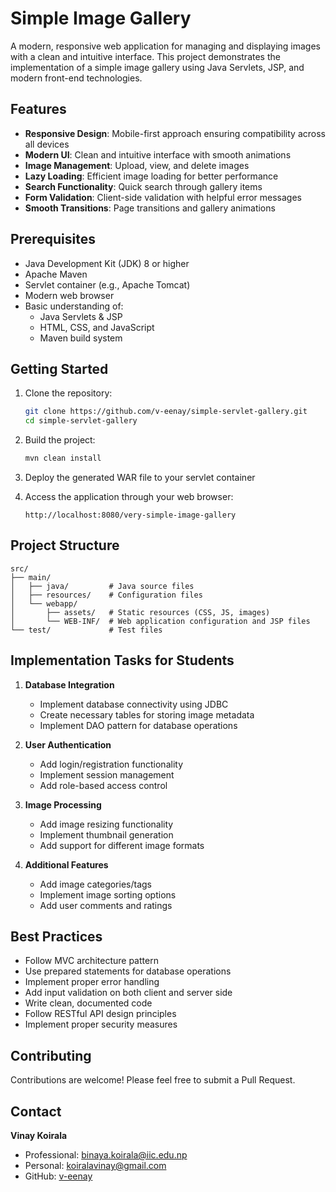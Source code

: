 # Simple Image Gallery

A modern, responsive web application for managing and displaying images with a clean and intuitive interface. This project demonstrates the implementation of a simple image gallery using Java Servlets, JSP, and modern front-end technologies.

## Features

- **Responsive Design**: Mobile-first approach ensuring compatibility across all devices
- **Modern UI**: Clean and intuitive interface with smooth animations
- **Image Management**: Upload, view, and delete images
- **Lazy Loading**: Efficient image loading for better performance
- **Search Functionality**: Quick search through gallery items
- **Form Validation**: Client-side validation with helpful error messages
- **Smooth Transitions**: Page transitions and gallery animations

## Prerequisites

- Java Development Kit (JDK) 8 or higher
- Apache Maven
- Servlet container (e.g., Apache Tomcat)
- Modern web browser
- Basic understanding of:
  - Java Servlets & JSP
  - HTML, CSS, and JavaScript
  - Maven build system

## Getting Started

1. Clone the repository:
   ```bash
   git clone https://github.com/v-eenay/simple-servlet-gallery.git
   cd simple-servlet-gallery
   ```

2. Build the project:
   ```bash
   mvn clean install
   ```

3. Deploy the generated WAR file to your servlet container

4. Access the application through your web browser:
   ```
   http://localhost:8080/very-simple-image-gallery
   ```

## Project Structure

```
src/
├── main/
│   ├── java/         # Java source files
│   ├── resources/    # Configuration files
│   └── webapp/
│       ├── assets/   # Static resources (CSS, JS, images)
│       └── WEB-INF/  # Web application configuration and JSP files
└── test/             # Test files
```

## Implementation Tasks for Students

1. **Database Integration**
   - Implement database connectivity using JDBC
   - Create necessary tables for storing image metadata
   - Implement DAO pattern for database operations

2. **User Authentication**
   - Add login/registration functionality
   - Implement session management
   - Add role-based access control

3. **Image Processing**
   - Add image resizing functionality
   - Implement thumbnail generation
   - Add support for different image formats

4. **Additional Features**
   - Add image categories/tags
   - Implement image sorting options
   - Add user comments and ratings

## Best Practices

- Follow MVC architecture pattern
- Use prepared statements for database operations
- Implement proper error handling
- Add input validation on both client and server side
- Write clean, documented code
- Follow RESTful API design principles
- Implement proper security measures

## Contributing

Contributions are welcome! Please feel free to submit a Pull Request.

## Contact

**Vinay Koirala**
- Professional: binaya.koirala@iic.edu.np
- Personal: koiralavinay@gmail.com
- GitHub: [v-eenay](https://github.com/v-eenay)
